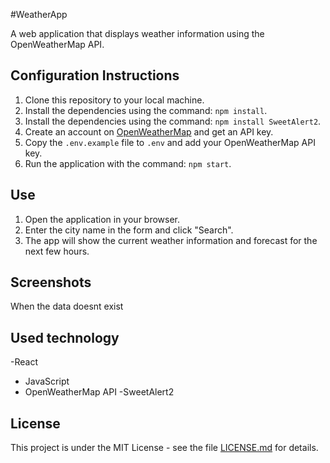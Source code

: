 #WeatherApp

A web application that displays weather information using the OpenWeatherMap API.

## Configuration Instructions

1. Clone this repository to your local machine.
2. Install the dependencies using the command: `npm install`.
3. Install the dependencies using the command: `npm install SweetAlert2`.
4. Create an account on [OpenWeatherMap](https://openweathermap.org/) and get an API key.
5. Copy the `.env.example` file to `.env` and add your OpenWeatherMap API key.
6. Run the application with the command: `npm start`.


## Use

1. Open the application in your browser.
2. Enter the city name in the form and click "Search".
3. The app will show the current weather information and forecast for the next few hours.


## Screenshots



When the data doesnt exist



## Used technology

-React
- JavaScript
- OpenWeatherMap API
-SweetAlert2


## License

This project is under the MIT License - see the file [LICENSE.md](LICENSE.md) for details.
